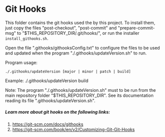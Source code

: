 Git Hooks
=============================

This folder contains the git hooks used the by this project. 
To install them, just copy the files "post-checkout", "post-commit"
and "prepare-commit-msg" to "$THIS_REPOSITORY_DIR/.git/hooks/", 
or run the installer `install_githooks.sh`.


Open the file ".githooks/githooksConfig.txt" to configure the files to be
used and updated when the program "./.githooks/updateVersion.sh" to run.


Program usage: 
```
./.githooks/updateVersion [major | minor | patch | build]
```
Example: ./.githooks/updateVersion build


Note: The program "./.githooks/updateVersion.sh" must to be run from
the main repository folder "$THIS_REPOSITORY_DIR". See its documentation
reading its file ".githooks/updateVersion.sh".



##### Learn more about git hooks on the following links:

1. https://git-scm.com/docs/githooks
2. https://git-scm.com/book/en/v2/Customizing-Git-Git-Hooks




